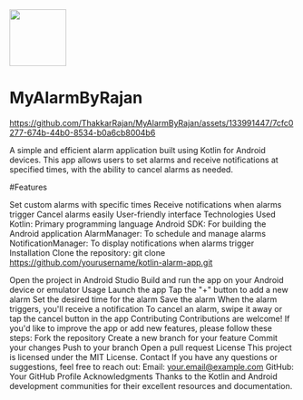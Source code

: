 
<img src="https://github.com/ThakkarRajan/MyAlarmByRajan/assets/133991447/e172faab-d15b-4f84-9d19-0b23d4df1ff6" width="100" height="100">


# MyAlarmByRajan


https://github.com/ThakkarRajan/MyAlarmByRajan/assets/133991447/7cfc0277-674b-44b0-8534-b0a6cb8004b6



A simple and efficient alarm application built using Kotlin for Android devices. This app allows users to set alarms and receive notifications at specified times, with the ability to cancel alarms as needed.

#Features

Set custom alarms with specific times
Receive notifications when alarms trigger
Cancel alarms easily
User-friendly interface
Technologies Used
Kotlin: Primary programming language
Android SDK: For building the Android application
AlarmManager: To schedule and manage alarms
NotificationManager: To display notifications when alarms trigger
Installation
Clone the repository:
git clone https://github.com/yourusername/kotlin-alarm-app.git

Open the project in Android Studio
Build and run the app on your Android device or emulator
Usage
Launch the app
Tap the "+" button to add a new alarm
Set the desired time for the alarm
Save the alarm
When the alarm triggers, you'll receive a notification
To cancel an alarm, swipe it away or tap the cancel button in the app
Contributing
Contributions are welcome! If you'd like to improve the app or add new features, please follow these steps:
Fork the repository
Create a new branch for your feature
Commit your changes
Push to your branch
Open a pull request
License
This project is licensed under the MIT License.
Contact
If you have any questions or suggestions, feel free to reach out:
Email: your.email@example.com
GitHub: Your GitHub Profile
Acknowledgments
Thanks to the Kotlin and Android development communities for their excellent resources and documentation.
